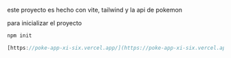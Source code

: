 este proyecto es hecho con vite, tailwind y la api de pokemon

para inicializar el proyecto
```js
npm init
```

```js
[https://poke-app-xi-six.vercel.app/](https://poke-app-xi-six.vercel.app/)
```
